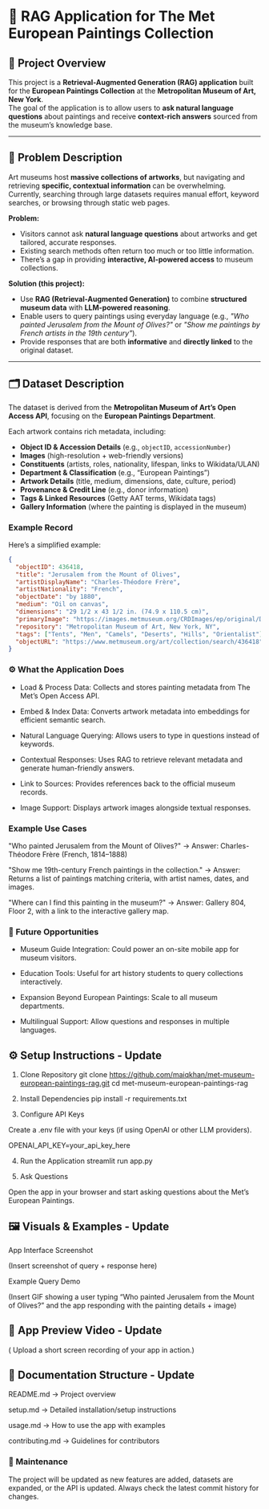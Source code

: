 # 🎨 RAG Application for The Met European Paintings Collection  

## 📌 Project Overview  
This project is a **Retrieval-Augmented Generation (RAG) application** built for the **European Paintings Collection** at the **Metropolitan Museum of Art, New York**.  
The goal of the application is to allow users to **ask natural language questions** about paintings and receive **context-rich answers** sourced from the museum’s knowledge base.  

---

## 🎯 Problem Description  
Art museums host **massive collections of artworks**, but navigating and retrieving **specific, contextual information** can be overwhelming.  
Currently, searching through large datasets requires manual effort, keyword searches, or browsing through static web pages.  

**Problem:**  
- Visitors cannot ask **natural language questions** about artworks and get tailored, accurate responses.  
- Existing search methods often return too much or too little information.  
- There’s a gap in providing **interactive, AI-powered access** to museum collections.  

**Solution (this project):**  
- Use **RAG (Retrieval-Augmented Generation)** to combine **structured museum data** with **LLM-powered reasoning**.  
- Enable users to query paintings using everyday language (e.g., *"Who painted Jerusalem from the Mount of Olives?"* or *"Show me paintings by French artists in the 19th century"*).  
- Provide responses that are both **informative** and **directly linked** to the original dataset.  


---

## 🗂️ Dataset Description  
The dataset is derived from the **Metropolitan Museum of Art’s Open Access API**, focusing on the **European Paintings Department**.  

Each artwork contains rich metadata, including:  
- **Object ID & Accession Details** (e.g., `objectID`, `accessionNumber`)  
- **Images** (high-resolution + web-friendly versions)  
- **Constituents** (artists, roles, nationality, lifespan, links to Wikidata/ULAN)  
- **Department & Classification** (e.g., “European Paintings”)  
- **Artwork Details** (title, medium, dimensions, date, culture, period)  
- **Provenance & Credit Line** (e.g., donor information)  
- **Tags & Linked Resources** (Getty AAT terms, Wikidata tags)  
- **Gallery Information** (where the painting is displayed in the museum)  

### Example Record  
Here’s a simplified example:  

```json
{
  "objectID": 436418,
  "title": "Jerusalem from the Mount of Olives",
  "artistDisplayName": "Charles-Théodore Frère",
  "artistNationality": "French",
  "objectDate": "by 1880",
  "medium": "Oil on canvas",
  "dimensions": "29 1/2 x 43 1/2 in. (74.9 x 110.5 cm)",
  "primaryImage": "https://images.metmuseum.org/CRDImages/ep/original/DT2000.jpg",
  "repository": "Metropolitan Museum of Art, New York, NY",
  "tags": ["Tents", "Men", "Camels", "Deserts", "Hills", "Orientalist"],
  "objectURL": "https://www.metmuseum.org/art/collection/search/436418"
}
```

### ⚙️ What the Application Does

- Load & Process Data: Collects and stores painting metadata from The Met’s Open Access API.

- Embed & Index Data: Converts artwork metadata into embeddings for efficient semantic search.

- Natural Language Querying: Allows users to type in questions instead of keywords.

- Contextual Responses: Uses RAG to retrieve relevant metadata and generate human-friendly answers.

- Link to Sources: Provides references back to the official museum records.

- Image Support: Displays artwork images alongside textual responses.

### Example Use Cases

"Who painted Jerusalem from the Mount of Olives?"
    → Answer: Charles-Théodore Frère (French, 1814–1888)

"Show me 19th-century French paintings in the collection."
→ Answer: Returns a list of paintings matching criteria, with artist names, dates, and images.

"Where can I find this painting in the museum?"
→ Answer: Gallery 804, Floor 2, with a link to the interactive gallery map.


### 🚀 Future Opportunities

- Museum Guide Integration: Could power an on-site mobile app for museum visitors.

- Education Tools: Useful for art history students to query collections interactively.

- Expansion Beyond European Paintings: Scale to all museum departments.

- Multilingual Support: Allow questions and responses in multiple languages.

## ⚙️ Setup Instructions  - Update
1. Clone Repository
git clone https://github.com/maiqkhan/met-museum-european-paintings-rag.git
cd met-museum-european-paintings-rag

2. Install Dependencies
pip install -r requirements.txt

3. Configure API Keys

Create a .env file with your keys (if using OpenAI or other LLM providers).

OPENAI_API_KEY=your_api_key_here

4. Run the Application
streamlit run app.py

5. Ask Questions

Open the app in your browser and start asking questions about the Met’s European Paintings.

## 🖼️ Visuals & Examples  - Update
App Interface Screenshot

(Insert screenshot of query + response here)

Example Query Demo

(Insert GIF showing a user typing “Who painted Jerusalem from the Mount of Olives?” and the app responding with the painting details + image)

## 🎥 App Preview Video - Update

( Upload a short screen recording of your app in action.)

## 📂 Documentation Structure - Update

README.md → Project overview

setup.md → Detailed installation/setup instructions

usage.md → How to use the app with examples

contributing.md → Guidelines for contributors

### 🔄 Maintenance

The project will be updated as new features are added, datasets are expanded, or the API is updated. Always check the latest commit history for changes.



